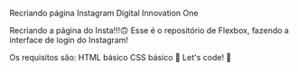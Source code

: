 Recriando página Instagram Digital Innovation One

Recriando a página do Insta!!!🙃
Esse é o repositório de Flexbox, 
fazendo a interface de login do Instagram!

Os requisitos são:
HTML básico
CSS básico
🚀 Let's code! 🚀

